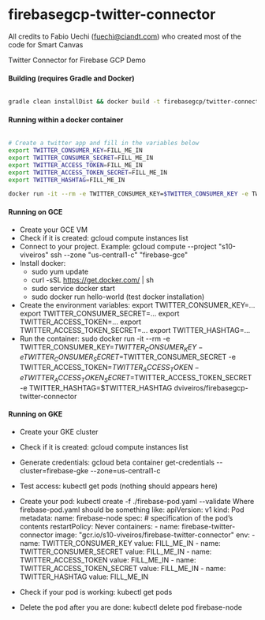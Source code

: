 firebasegcp-twitter-connector
=============================

All credits to Fabio Uechi (fuechi@ciandt.com) who created most of the code for Smart Canvas

Twitter Connector for Firebase GCP Demo


#### Building (requires Gradle and Docker)

```bash

gradle clean installDist && docker build -t firebasegcp/twitter-connector .

```


#### Running within a docker container

```bash

# Create a twitter app and fill in the variables below
export TWITTER_CONSUMER_KEY=FILL_ME_IN
export TWITTER_CONSUMER_SECRET=FILL_ME_IN
export TWITTER_ACCESS_TOKEN=FILL_ME_IN
export TWITTER_ACCESS_TOKEN_SECRET=FILL_ME_IN
export TWITTER_HASHTAG=FILL_ME_IN

docker run -it --rm -e TWITTER_CONSUMER_KEY=$TWITTER_CONSUMER_KEY -e TWITTER_CONSUMER_SECRET=$TWITTER_CONSUMER_SECRET -e TWITTER_ACCESS_TOKEN=$TWITTER_ACCESS_TOKEN -e TWITTER_ACCESS_TOKEN_SECRET=$TWITTER_ACCESS_TOKEN_SECRET

```

#### Running on GCE

- Create your GCE VM
- Check if it is created: gcloud compute instances list
- Connect to your project. Example: gcloud compute --project "s10-viveiros" ssh --zone "us-central1-c" "firebase-gce"
- Install docker:
    - sudo yum update
    - curl -sSL https://get.docker.com/ | sh
    - sudo service docker start
    - sudo docker run hello-world (test docker installation)
- Create the environment variables:
    export TWITTER_CONSUMER_KEY=...
    export TWITTER_CONSUMER_SECRET=...
    export TWITTER_ACCESS_TOKEN=...
    export TWITTER_ACCESS_TOKEN_SECRET=...
    export TWITTER_HASHTAG=...
- Run the container: sudo docker run -it --rm -e TWITTER_CONSUMER_KEY=$TWITTER_CONSUMER_KEY -e TWITTER_CONSUMER_SECRET=$TWITTER_CONSUMER_SECRET -e TWITTER_ACCESS_TOKEN=$TWITTER_ACCESS_TOKEN -e TWITTER_ACCESS_TOKEN_SECRET=$TWITTER_ACCESS_TOKEN_SECRET -e TWITTER_HASHTAG=$TWITTER_HASHTAG dviveiros/firebasegcp-twitter-connector

#### Running on GKE

- Create your GKE cluster
- Check if it is created: gcloud compute instances list
- Generate credentials: gcloud beta container get-credentials --cluster=firebase-gke --zone=us-central1-c
- Test access: kubectl get pods (nothing should appears here)
- Create your pod: kubectl create -f ./firebase-pod.yaml --validate
    Where firebase-pod.yaml should be something like:
        apiVersion: v1
        kind: Pod
        metadata:
          name: firebase-node
        spec:  # specification of the pod’s contents
          restartPolicy: Never
          containers:
          - name: firebase-twitter-connector
            image: "gcr.io/s10-viveiros/firebase-twitter-connector"
            env:
              - name: TWITTER_CONSUMER_KEY
                value: FILL_ME_IN
              - name: TWITTER_CONSUMER_SECRET
                value: FILL_ME_IN
              - name: TWITTER_ACCESS_TOKEN
                value: FILL_ME_IN
              - name: TWITTER_ACCESS_TOKEN_SECRET
                value: FILL_ME_IN
              - name: TWITTER_HASHTAG
                value: FILL_ME_IN

- Check if your pod is working: kubectl get pods
- Delete the pod after you are done: kubectl delete pod firebase-node


